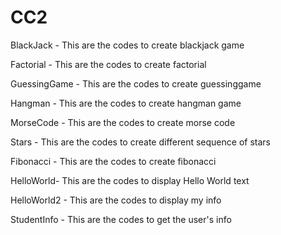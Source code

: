 # CC2

BlackJack - This are the codes to create blackjack game

Factorial - This are the codes to create factorial 

GuessingGame - This are the codes to create guessinggame

Hangman - This are the codes to create hangman game

MorseCode - This are the codes to create morse code

Stars - This are the codes to create different sequence of stars

Fibonacci - This are the codes to create fibonacci

HelloWorld- This are the codes to display Hello World text

HelloWorld2 - This are the codes to display my info

StudentInfo - This are the codes to get the user's info
